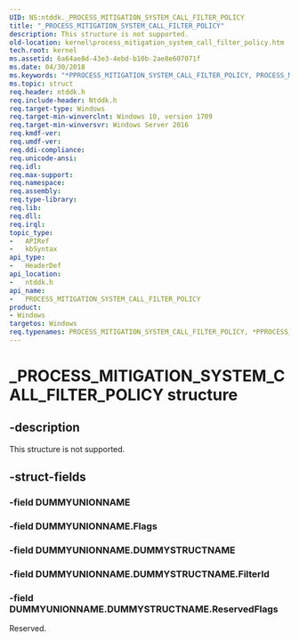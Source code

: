 ```yaml
---
UID: NS:ntddk._PROCESS_MITIGATION_SYSTEM_CALL_FILTER_POLICY
title: "_PROCESS_MITIGATION_SYSTEM_CALL_FILTER_POLICY"
description: This structure is not supported.
old-location: kernel\process_mitigation_system_call_filter_policy.htm
tech.root: kernel
ms.assetid: 6a64ae8d-43e3-4ebd-b10b-2ae8e607071f
ms.date: 04/30/2018
ms.keywords: "*PPROCESS_MITIGATION_SYSTEM_CALL_FILTER_POLICY, PROCESS_MITIGATION_SYSTEM_CALL_FILTER_POLICY, PROCESS_MITIGATION_SYSTEM_CALL_FILTER_POLICY structure [Kernel-Mode Driver Architecture], _PROCESS_MITIGATION_SYSTEM_CALL_FILTER_POLICY, kernel.process_mitigation_system_call_filter_policy, ntddk/PROCESS_MITIGATION_SYSTEM_CALL_FILTER_POLICY"
ms.topic: struct
req.header: ntddk.h
req.include-header: Ntddk.h
req.target-type: Windows
req.target-min-winverclnt: Windows 10, version 1709
req.target-min-winversvr: Windows Server 2016
req.kmdf-ver: 
req.umdf-ver: 
req.ddi-compliance: 
req.unicode-ansi: 
req.idl: 
req.max-support: 
req.namespace: 
req.assembly: 
req.type-library: 
req.lib: 
req.dll: 
req.irql: 
topic_type:
-	APIRef
-	kbSyntax
api_type:
-	HeaderDef
api_location:
-	ntddk.h
api_name:
-	PROCESS_MITIGATION_SYSTEM_CALL_FILTER_POLICY
product:
- Windows
targetos: Windows
req.typenames: PROCESS_MITIGATION_SYSTEM_CALL_FILTER_POLICY, *PPROCESS_MITIGATION_SYSTEM_CALL_FILTER_POLICY
---
```


# _PROCESS_MITIGATION_SYSTEM_CALL_FILTER_POLICY structure


## -description


This structure is not supported. 


## -struct-fields




### -field DUMMYUNIONNAME


### -field DUMMYUNIONNAME.Flags

 


### -field DUMMYUNIONNAME.DUMMYSTRUCTNAME


### -field DUMMYUNIONNAME.DUMMYSTRUCTNAME.FilterId

 


### -field DUMMYUNIONNAME.DUMMYSTRUCTNAME.ReservedFlags

Reserved.

